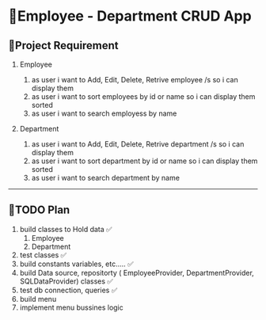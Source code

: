 # 🏢Employee - Department CRUD App

## 📌Project Requirement

1. Employee

   1. as user i want to Add, Edit, Delete, Retrive employee /s so i can display them
   2. as user i want to sort employees by id or  name so i can display them sorted
   3. as user i want to search employess by name
2. Department

   1. as user i want to Add, Edit, Delete, Retrive department /s so i can display them
   2. as user i want to sort department by id or  name so i can display them sorted
   3. as user i want to search department by name

---

## 📌TODO Plan

1. build classes to Hold data ✅
   1. Employee
   2. Department
2. test classes ✅
3. build constants variables, etc..... ✅
4. build Data source, repositorty ( EmployeeProvider, DepartmentProvider, SQLDataProvider) classes ✅
5. test db connection, queries ✅
6. build menu
7. implement menu bussines logic

